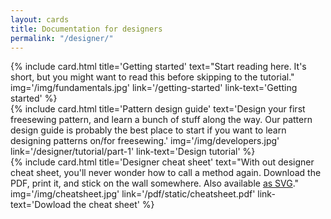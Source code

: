```yaml
---
layout: cards
title: Documentation for designers
permalink: "/designer/"
---
```

<div class="container">
    <div class="row">
        <div class="col-md-4 mt-5">
            {% include card.html 
                title='Getting started'
                text="Start reading here. It's short, but you might want to read this before skipping to the tutorial."
                img='/img/fundamentals.jpg'
                link='/getting-started'
                link-text='Getting started'
            %}
        </div>
        <div class="col-md-4 mt-5">
            {% include card.html 
                title='Pattern design guide'
                text='Design your first freesewing pattern, and learn a bunch of stuff along the way. Our pattern design guide is probably the best place to start if you want to learn designing patterns on/for freesewing.'
                img='/img/developers.jpg'
                link='/designer/tutorial/part-1'
                link-text='Design tutorial'
            %}
        </div>
        <div class="col-md-4 mt-5">
            {% include card.html 
                title='Designer cheat sheet'
                text="With out designer cheat sheet, you'll never wonder how to call a method again. Download the PDF, print it, and stick on the wall somewhere. Also available <a href=\"/img/svg/cheatsheet.svg\">as SVG</a>."
                img='/img/cheatsheet.jpg'
                link='/pdf/static/cheatsheet.pdf'
                link-text='Dowload the cheat sheet'
            %}
        </div>
    </div> <!-- .row -->
</div> <!-- .container -->
